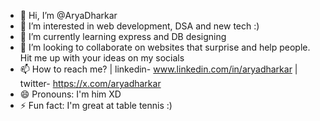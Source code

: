 - 👋 Hi, I’m @AryaDharkar
- 👀 I’m interested in web development, DSA and new tech :)
- 🌱 I’m currently learning express and DB designing
- 💞️ I’m looking to collaborate on websites that surprise and help people. Hit me up with your ideas on my socials
- 📫 How to reach me? | linkedin- www.linkedin.com/in/aryadharkar | twitter- https://x.com/aryadharkar
- 😄 Pronouns: I'm him XD
- ⚡ Fun fact: I'm great at table tennis :)

<!---
AryaDharkar/AryaDharkar is a ✨ special ✨ repository because its `README.md` (this file) appears on your GitHub profile.
You can click the Preview link to take a look at your changes.
--->
